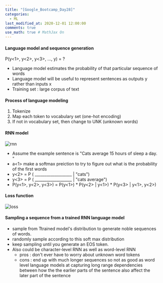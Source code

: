 ```yaml
---
title: "[Google_Bootcamp_Day28]"
categories: 
  - ML
last_modified_at: 2020-12-01 12:00:00
comments: true
use_math: true # MathJax On
---
```


#### Language model and sequence generation

P(y<1>, y<2>, y<3>, ..., y<Ty>) = ?
- Language model estimates the probability of that particular sequence of words
- Language model will be useful to represent sentences as outputs y rather than inputs x
- Training set : large corpus of text
  
#### Process of language modeling
1. Tokenize
2. Map each token to vocabulary set (one-hot encoding)
3. If not in vocabulary set, then change to UNK (unknown words)

#### RNN model

![rnn](https://user-images.githubusercontent.com/62474292/100941424-f20a4000-353c-11eb-9a60-75c591456a5f.png)
- Assume the example sentence is "Cats average 15 hours of sleep a day. <EOS>"
- a<1> make a softmax preiction to try to figure out what is the probability of the first words
- y<2> = P ( ___________________ | "cats")
- y<3> = P ( ___________________ | "cats average")
- P(y<1>, y<2>, y<3>) = P(y<1>) * P(y<2> | y<1>) * P(y<3> | y<1>, y<2>)
  
#### Loss function

![loss](https://user-images.githubusercontent.com/62474292/100941428-f33b6d00-353c-11eb-9552-6d37c2acff32.png)

#### Sampling a sequence from a trained RNN language model

- sample from Ttrained model's distribution to generate noble sequences of words.
- randomly sample according to this soft max distribution
- keep sampling until you generate an EOS token.
- Also could be character-level RNN as well as word-level RNN
  - pros : don't ever have to worry about unknown word tokens
  - cons : end up with much longer sequences so not as good as word level language models at capturing long range dependencies between how the the earlier parts of the sentence also affect the later part of the sentence
